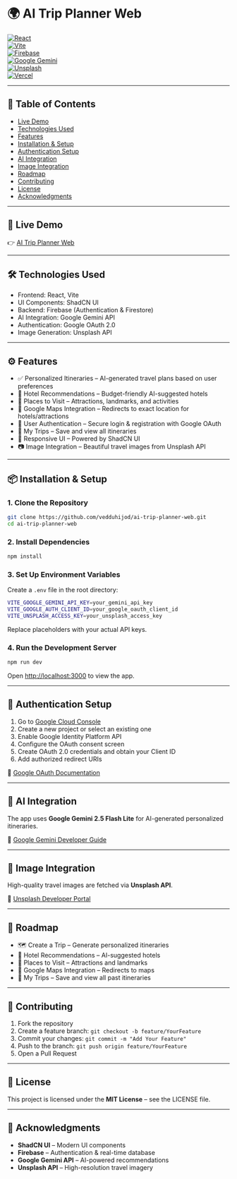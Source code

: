 # 🌍 AI Trip Planner Web  

[![React](https://img.shields.io/badge/React-20232A?style=for-the-badge&logo=react&logoColor=61DAFB)](https://reactjs.org)  
[![Vite](https://img.shields.io/badge/Vite-646CFF?style=for-the-badge&logo=vite&logoColor=white)](https://vitejs.dev/)  
[![Firebase](https://img.shields.io/badge/Firebase-FFCA28?style=for-the-badge&logo=firebase&logoColor=black)](https://firebase.google.com/)  
[![Google Gemini](https://img.shields.io/badge/Google%20Gemini-AI-blue?style=for-the-badge&logo=google)](https://developers.google.com/gemini)  
[![Unsplash](https://img.shields.io/badge/Unsplash-000000?style=for-the-badge&logo=unsplash&logoColor=white)](https://unsplash.com/developers)  
[![Vercel](https://img.shields.io/badge/Deploy%20on-Vercel-black?style=for-the-badge&logo=vercel)](https://vercel.com/)  

---

## 📌 Table of Contents

- [Live Demo](#-live-demo)  
- [Technologies Used](#-technologies-used)  
- [Features](#-features)  
- [Installation & Setup](#-installation--setup)  
- [Authentication Setup](#-authentication-setup)  
- [AI Integration](#-ai-integration)  
- [Image Integration](#-image-integration)  
- [Roadmap](#-roadmap)  
- [Contributing](#-contributing)  
- [License](#-license)  
- [Acknowledgments](#-acknowledgments)  

---

## 🚀 Live Demo  

👉 [AI Trip Planner Web](https://ai-trip-planner-web-inky.vercel.app/)  

---

## 🛠️ Technologies Used  

- Frontend: React, Vite  
- UI Components: ShadCN UI  
- Backend: Firebase (Authentication & Firestore)  
- AI Integration: Google Gemini API  
- Authentication: Google OAuth 2.0  
- Image Generation: Unsplash API  

---

## ⚙️ Features  

- ✅ Personalized Itineraries – AI-generated travel plans based on user preferences  
- 🏨 Hotel Recommendations – Budget-friendly AI-suggested hotels  
- 🎡 Places to Visit – Attractions, landmarks, and activities  
- 🔗 Google Maps Integration – Redirects to exact location for hotels/attractions  
- 🔐 User Authentication – Secure login & registration with Google OAuth  
- 💾 My Trips – Save and view all itineraries  
- 📱 Responsive UI – Powered by ShadCN UI  
- 📷 Image Integration – Beautiful travel images from Unsplash API  

---

## 📦 Installation & Setup  

### 1. Clone the Repository  

```bash
git clone https://github.com/vedduhijod/ai-trip-planner-web.git
cd ai-trip-planner-web
```

### 2. Install Dependencies

```bash
npm install
```

### 3. Set Up Environment Variables

Create a `.env` file in the root directory:

```bash
VITE_GOOGLE_GEMINI_API_KEY=your_gemini_api_key
VITE_GOOGLE_AUTH_CLIENT_ID=your_google_oauth_client_id
VITE_UNSPLASH_ACCESS_KEY=your_unsplash_access_key
```

Replace placeholders with your actual API keys.

### 4. Run the Development Server

```bash
npm run dev
```

Open [http://localhost:3000](http://localhost:3000) to view the app.

---

## 🔐 Authentication Setup

1. Go to [Google Cloud Console](https://console.cloud.google.com/)
2. Create a new project or select an existing one
3. Enable Google Identity Platform API
4. Configure the OAuth consent screen
5. Create OAuth 2.0 credentials and obtain your Client ID
6. Add authorized redirect URIs

📖 [Google OAuth Documentation](https://developers.google.com/identity)

---

## 🧠 AI Integration

The app uses **Google Gemini 2.5 Flash Lite** for AI-generated personalized itineraries.

🔗 [Google Gemini Developer Guide](https://developers.google.com/gemini)

---

## 📸 Image Integration

High-quality travel images are fetched via **Unsplash API**.

🔗 [Unsplash Developer Portal](https://unsplash.com/developers)

---

## 🚧 Roadmap

* 🗺️ Create a Trip – Generate personalized itineraries
* 🏨 Hotel Recommendations – AI-suggested hotels
* 🎡 Places to Visit – Attractions and landmarks
* 🔗 Google Maps Integration – Redirects to maps
* 💾 My Trips – Save and view all past itineraries

---

## 🤝 Contributing

1. Fork the repository
2. Create a feature branch: `git checkout -b feature/YourFeature`
3. Commit your changes: `git commit -m "Add Your Feature"`
4. Push to the branch: `git push origin feature/YourFeature`
5. Open a Pull Request

---

## 📄 License

This project is licensed under the **MIT License** – see the LICENSE file.

---

## 📣 Acknowledgments

* **ShadCN UI** – Modern UI components
* **Firebase** – Authentication & real-time database
* **Google Gemini API** – AI-powered recommendations
* **Unsplash API** – High-resolution travel imagery
